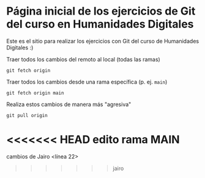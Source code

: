 # Página inicial de los ejercicios de Git del curso en Humanidades Digitales

Este es el sitio para realizar los ejercicios con Git del curso de Humanidades Digitales :)


Traer todos los cambios del remoto al local (todas las ramas)
```git
git fetch origin
```


Traer todos los cambios desde una rama específica (p. ej. `main`)
```git
git fetch origin main
 ```

Realiza estos cambios de manera más "agresiva"
```git
git pull origin
```

<<<<<<< HEAD
edito rama MAIN
=======
cambios de Jairo <línea 22>
>>>>>>> jairo
